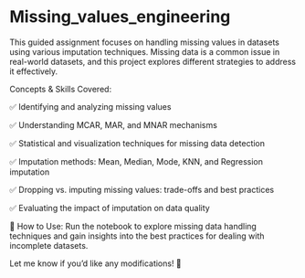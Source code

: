 # Missing_values_engineering

This guided assignment focuses on handling missing values in datasets using various imputation techniques. Missing data is a common issue in real-world datasets, and this project explores different strategies to address it effectively.

Concepts & Skills Covered:

✅ Identifying and analyzing missing values

✅ Understanding MCAR, MAR, and MNAR mechanisms

✅ Statistical and visualization techniques for missing data detection

✅ Imputation methods: Mean, Median, Mode, KNN, and Regression imputation

✅ Dropping vs. imputing missing values: trade-offs and best practices

✅ Evaluating the impact of imputation on data quality

🔗 How to Use: Run the notebook to explore missing data handling techniques and gain insights into the best practices for dealing with incomplete datasets.

Let me know if you’d like any modifications! 🚀
